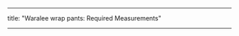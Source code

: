 ***

title: "Waralee wrap pants: Required Measurements"

***

<PatternMeasurements pattern='waralee' />
